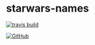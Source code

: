 # starwars-names
[![travis build](https://img.shields.io/travis/psharneja/starwars-chars.svg?style=flat-square)](https://travis-ci.org/psharneja/starwars-chars)

[![GitHub](https://img.shields.io/github/license/psharneja/starwars-chars.svg?style=flat-square)](https://opensource.org/licenses/MIT)
